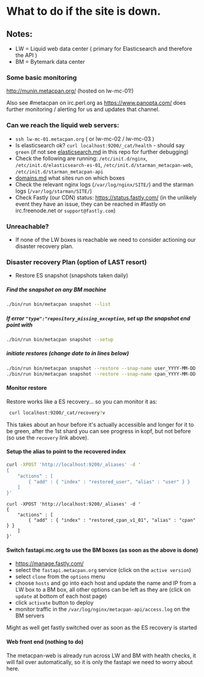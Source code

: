 # What to do if the site is down.

## Notes:

* LW = Liquid web data center ( primary for Elasticsearch and therefore the API )
* BM = Bytemark data center

### Some basic monitoring

http://munin.metacpan.org/ (hosted on lw-mc-01!)

Also see #metacpan on irc.perl.org as https://www.panopta.com/ does further monitoring / alerting for us and updates that channel.

### Can we reach the liquid web servers:

* `ssh lw-mc-01.metacpan.org`  ( or lw-mc-02 / lw-mc-03 )
* Is elasticsearch ok? `curl localhost:9200/_cat/health`  - should say `green` (if not see [elasticsearch.md](elasticsearch.md) in this repo for further debugging)
* Check the following are running: `/etc/init.d/nginx`, `/etc/init.d/elasticsearch-es-01`, `/etc/init.d/starman_metacpan-web`, `/etc/init.d/starman_metacpan-api`
* [domains.md](domains.md) what sites run on which boxes
* Check the relevant nginx logs (`/var/log/nginx/SITE/`) and the starman logs (`/var/log/starman/SITE/`)
* Check Fastly (our CDN) status: https://status.fastly.com/  (in the unlikely event they have an issue, they can be reached in #fastly on irc.freenode.net or `support@fastly.com`)

### Unreachable?

* If none of the LW boxes is reachable we need to consider actioning our disaster recovery plan.

### Disaster recovery Plan (option of LAST resort)

* Restore ES snapshot (snapshots taken daily)

##### Find the snapshot on any BM machine
```sh
./bin/run bin/metacpan snapshot --list
```

##### If error `"type":"repository_missing_exception`, set up the snapshot end point with
```sh
./bin/run bin/metacpan snapshot --setup
```

##### initiate restores (change date to in lines below)
```sh
./bin/run bin/metacpan snapshot --restore --snap-name user_YYYY-MM-DD
./bin/run bin/metacpan snapshot --restore --snap-name cpan_YYYY-MM-DD
```

#### Monitor restore
Restore works like a ES recovery... so you can monitor it as:
```sh
 curl localhost:9200/_cat/recovery?v
 ```

This takes about an hour before it's actually accessible and longer for it to
be green, after the 1st shard you can see progress in kopf, but not before (so
use the `recovery` link above).

#### Setup the alias to point to the recovered index

```sh
curl -XPOST 'http://localhost:9200/_aliases' -d '
{
    "actions" : [
        { "add" : { "index" : "restored_user", "alias" : "user" } }
    ]
}'
```
```
curl -XPOST 'http://localhost:9200/_aliases' -d '
{
    "actions" : [
        { "add" : { "index" : "restored_cpan_v1_01", "alias" : "cpan" } }
    ]
}'
```

#### Switch fastapi.mc.org to use the BM boxes  (as soon as the above is done)

* https://manage.fastly.com/
* select the `fastapi.metacpan.org` service (click on the `active version`)
* select `clone` from the `options` menu
* choose `hosts` and go into each host and update the name and IP from a LW box to a BM box, all other options can be left as they are (click on `update` at bottom of each host page)
* click `activate` button to deploy
* monitor traffic in the `/var/log/nginx/metacpan-api/access.log` on the BM servers

Might as well get fastly switched over as soon as the ES recovery is started

#### Web front end (nothing to do)

The metacpan-web is already run across LW and BM with health checks, it will
fail over automatically, so it is only the fastapi we need to worry about here.
